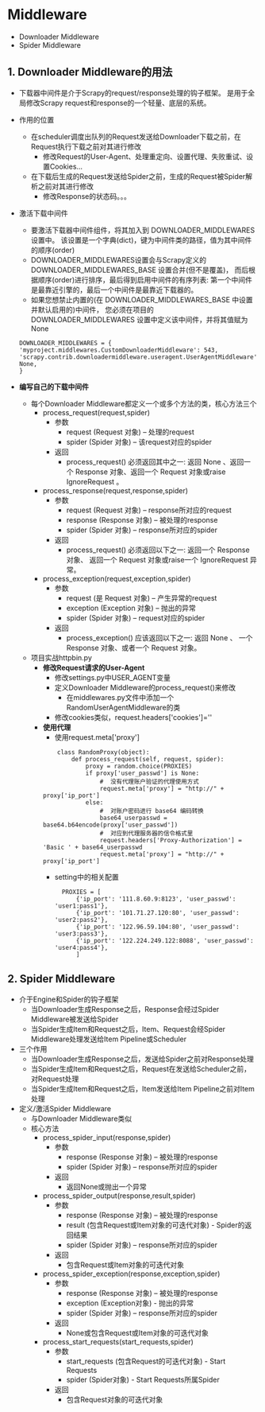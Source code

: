 # Middleware
- Downloader Middleware
- Spider Middleware

## 1. Downloader Middleware的用法
- 下载器中间件是介于Scrapy的request/response处理的钩子框架。 是用于全局修改Scrapy request和response的一个轻量、底层的系统。
- 作用的位置
    - 在scheduler调度出队列的Request发送给Downloader下载之前，在Request执行下载之前对其进行修改
        - 修改Request的User-Agent、处理重定向、设置代理、失败重试、设置Cookies...
    - 在下载后生成的Request发送给Spider之前，生成的Request被Spider解析之前对其进行修改
        - 修改Response的状态码。。。
- 激活下载中间件
    - 要激活下载器中间件组件，将其加入到 DOWNLOADER_MIDDLEWARES 设置中。 该设置是一个字典(dict)，键为中间件类的路径，值为其中间件的顺序(order)
    - DOWNLOADER_MIDDLEWARES设置会与Scrapy定义的 DOWNLOADER_MIDDLEWARES_BASE 设置合并(但不是覆盖)， 而后根据顺序(order)进行排序，最后得到启用中间件的有序列表: 第一个中间件是最靠近引擎的，最后一个中间件是最靠近下载器的。
    - 如果您想禁止内置的(在 DOWNLOADER_MIDDLEWARES_BASE 中设置并默认启用的)中间件， 您必须在项目的 DOWNLOADER_MIDDLEWARES 设置中定义该中间件，并将其值赋为 None 
    ```
    DOWNLOADER_MIDDLEWARES = {
    'myproject.middlewares.CustomDownloaderMiddleware': 543,
    'scrapy.contrib.downloadermiddleware.useragent.UserAgentMiddleware': None,
    }
    ```
    
- **编写自己的下载中间件**
    - 每个Downloader Middleware都定义一个或多个方法的类，核心方法三个
        - process_request(request,spider)
            - 参数	
                - request (Request 对象) – 处理的request
                - spider (Spider 对象) – 该request对应的spider
            - 返回
                - process_request() 必须返回其中之一: 返回 None 、返回一个 Response 对象、返回一个 Request 对象或raise IgnoreRequest 。
        - process_response(request,response,spider)
            - 参数	
                - request (Request 对象) – response所对应的request
                - response (Response 对象) – 被处理的response
                - spider (Spider 对象) – response所对应的spider
            - 返回
                - process_request() 必须返回以下之一: 返回一个 Response 对象、 返回一个 Request 对象或raise一个 IgnoreRequest 异常。
        - process_exception(request,exception,spider)
            - 参数	
                - request (是 Request 对象) – 产生异常的request
                - exception (Exception 对象) – 抛出的异常
                - spider (Spider 对象) – request对应的spider
            - 返回
                - process_exception() 应该返回以下之一: 返回 None 、 一个 Response 对象、或者一个 Request 对象。
    - 项目实战httpbin.py
        - **修改Request请求的User-Agent**
            - 修改settings.py中USER_AGENT变量
            - 定义Downloader Middleware的process_request()来修改 
                - 在middlewares.py文件中添加一个RandomUserAgentMiddleware的类
            - 修改cookies类似，request.headers['cookies']=''
        - **使用代理**
            - 使用request.meta['proxy']
            ```
                class RandomProxy(object):
                    def process_request(self, request, spider):
                        proxy = random.choice(PROXIES)
                        if proxy['user_passwd'] is None:
                            #  没有代理账户验证的代理使用方式
                            request.meta['proxy'] = "http://" + proxy['ip_port']
                        else:
                            #  对账户密码进行 base64 编码转换
                            base64_userpasswd = base64.b64encode(proxy['user_passwd'])
                            #  对应到代理服务器的信令格式里
                            request.headers['Proxy-Authorization'] = 'Basic ' + base64_userpasswd
                            request.meta['proxy'] = "http://" + proxy['ip_port']     
            ```
            - setting中的相关配置
                    
                    
                    PROXIES = [
                        {'ip_port': '111.8.60.9:8123', 'user_passwd': 'user1:pass1'},
                        {'ip_port': '101.71.27.120:80', 'user_passwd': 'user2:pass2'},
                        {'ip_port': '122.96.59.104:80', 'user_passwd': 'user3:pass3'},
                        {'ip_port': '122.224.249.122:8088', 'user_passwd': 'user4:pass4'},
                        ]



## 2. Spider Middleware
- 介于Engine和Spider的钩子框架
    - 当Downloader生成Response之后，Response会经过Spider Middleware被发送给Spider
    - 当Spider生成Item和Request之后，Item、Request会经Spider Middleware处理发送给Item Pipeline或Scheduler
- 三个作用
    - 当Downloader生成Response之后，发送给Spider之前对Response处理
    - 当Spider生成Item和Request之后，Request在发送给Scheduler之前，对Request处理
    - 当Spider生成Item和Request之后，Item发送给Item Pipeline之前对Item处理
- 定义/激活Spider Middleware
    - 与Downloader Middleware类似
    - 核心方法
        - process_spider_input(response,spider)
            - 参数
                - response (Response 对象) – 被处理的response
                - spider (Spider 对象) – response所对应的spider
            - 返回
                - 返回None或抛出一个异常
        - process_spider_output(response,result,spider)
            - 参数
                - response (Response 对象) – 被处理的response
                - result (包含Request或Item对象的可迭代对象) - Spider的返回结果
                - spider (Spider 对象) – response所对应的spider
            - 返回
                - 包含Request或Item对象的可迭代对象
        - process_spider_exception(response,exception,spider)
            - 参数
                - response (Response 对象) – 被处理的response
                - exception (Exception对象) - 抛出的异常
                - spider (Spider 对象) – response所对应的spider
            - 返回
                - None或包含Request或Item对象的可迭代对象
        - process_start_requests(start_requests,spider)
            - 参数
                - start_requests (包含Request的可迭代对象) - Start Requests
                - spider (Spider对象) - Start Requests所属Spider
            - 返回
                - 包含Request对象的可迭代对象
            
    
